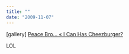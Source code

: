 ```yaml
---
title: ""
date: "2009-11-07"
---
```


\[gallery\] [Peace Bro… « I Can Has Cheezburger?](http://icanhascheezburger.com/2009/11/07/funny-pictures-peace-bro/)

LOL

